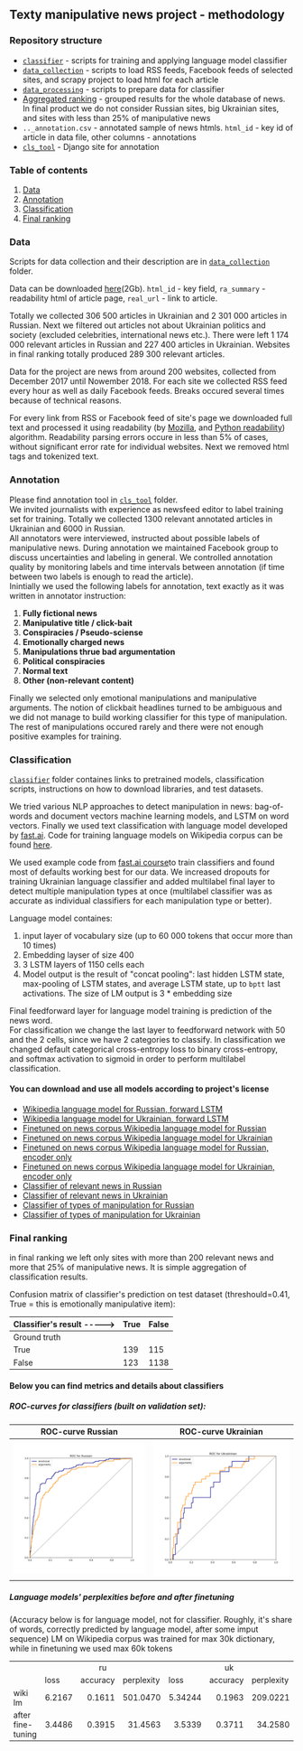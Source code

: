 ## Texty manipulative news project - methodology

### Repository structure
* [`classifier`](/classifier) - scripts for training and applying language model classifier
* [`data_collection`](/data_collection) - scripts to load RSS feeds, Facebook feeds of selected sites, and scrapy project to load html for each article
* [`data_processing`](/data_processing) - scripts to prepare data for classifier
* [Aggregated ranking](https://docs.google.com/spreadsheets/d/114Anuo8eREUVj3LscPaZcQ7fpvIzxti_virynhUVftI/edit#gid=0) - grouped results for the whole database of news. In final product we do not consider Russian sites, big Ukrainian sites, and sites with less than 25% of manipulative news
* `.._annotation.csv` - annotated sample of news htmls. `html_id` - key id of article in data file, other columns - annotations
* [`cls_tool`](/cls_tool) - Django site for annotation

### Table of contents
 1. [Data](#data)
 2. [Annotation](#annotation)
 3. [Classification](#classification)
 4. [Final ranking](#final-ranking)

### Data
Scripts for data collection and their description are in [`data_collection`](/data_collection) folder.<br>

Data can be downloaded [here](http://texty.org.ua/d/2018/share/mnews/data_to_publish.jl.zip)(2Gb). `html_id` - key field, `ra_summary` - readability html of article page, `real_url` - link to article.<br>

Totally we collected 306 500 articles in Ukrainian and 2 301 000 articles in Russian. Next we filtered out articles not about Ukrainian politics and society (excluded celebrities, international news etc.). There were left 1 174 000 relevant articles in Russian and 227 400 articles in Ukrainian. Websites in final ranking totally produced 289 300 relevant articles.

Data for the project are news from around 200 websites, collected from December 2017 until Nowember 2018. For each site we collected RSS feed every hour as well as daily Facebook feeds. Breaks occured several times because of technical reasons.<br>

For every link from RSS or Facebook feed of site's page we downloaded full text and processed it using readability (by [Mozilla](https://github.com/mozilla/readability), and [Python readability](https://pypi.org/project/readability-lxml)) algorithm. Readability parsing errors occure in less than 5% of cases, without significant error rate for individual websites. Next we removed html tags and tokenized text.

### Annotation
Please find annotation tool in [`cls_tool`](/cls_tool) folder.<br>
We invited journalists with experience as newsfeed editor to label training set for training. Totally we collected 1300 relevant annotated articles in Ukrainian and 6000 in Russian.<br>
All annotators were interviewed, instructed about possible labels of manipulative news. During annotation we maintained Facebook group to discuss uncertainties and labeling in general. We controlled annotation quality by monitoring labels and time intervals between annotation (if time between two labels is enough to read the article).<br>
Inintially we used the following labels for annotation, text exactly as it was written in annotator instruction:

1. **Fully fictional news**  
2. **Manipulative title / click-bait**  
3. **Conspiracies / Pseudo-sciense**  
4. **Emotionally charged news**  
5. **Manipulations thrue bad argumentation**  
6. **Political conspiracies**  
7. **Normal text**  
8. **Other (non-relevant content)**  

Finally we selected only emotional manipulations and manipulative arguments. The notion of clickbait headlines turned to be ambiguous and we did not manage to build working classifier for this type of manipulation. The rest of manipulations occured rarely and there were not enough positive examples for training.


### Classification 

[`classifier`](/classifier) folder containes links to pretrained models, classification scripts, instructions on how to download libraries, and test datasets.<br>

We tried various NLP approaches to detect manipulation in news: bag-of-words and document vectors machine learning models, and LSTM on word vectors. Finally we used text classification with language model developed by [fast.ai](http://nlp.fast.ai/classification/2018/05/15/introducting-ulmfit.html). Code for training language models on Wikipedia corpus can be found [here](https://github.com/fastai/fastai/tree/master/courses/dl2/imdb_scripts).<br>

We used example code from [fast.ai course](https://github.com/fastai/fastai/blob/master/courses/dl2/imdb.ipynb)to train classifiers and found most of defaults working best for our data. We increased dropouts for training Ukrainian language classifier and added multilabel final layer to detect multiple manipulation types at once (multilabel classifier was as accurate as individual classifiers for each manipulation type or better).

Language model containes:
1. input layer of vocabulary size (up to 60 000 tokens that occur more than 10 times)
2. Embedding layser of size 400
3. 3 LSTM layers of 1150 cells each
4. Model output is the result of "concat pooling": last hidden LSTM state, max-pooling of LSTM states, and average LSTM state, up to `bptt` last activations. The size of LM output is 3 * embedding size<br>

Final feedforward layer for language model training is prediction of the news word.<br>
For classification we change the last layer to feedforward network with 50 and the 2 cells, since we have 2 categories to classify. In classification we changed default categorical cross-entropy loss to binary cross-entropy, and softmax activation to sigmoid in order to perform multilabel classification.

#### You can download and use all models according to project's license
* [Wikipedia language model for Russian, forward LSTM](http://texty.org.ua/d/2018/share/mnews/fwd_ru_lm.zip)
* [Wikipedia language model for Ukrainian, forward LSTM](http://texty.org.ua/d/2018/share/mnews/fwd_uk_lm.zip)
* [Finetuned on news corpus Wikipedia language model for Russian](http://texty.org.ua/d/2018/share/mnews/fwd_ru_finetuned_lm.zip)
* [Finetuned on news corpus Wikipedia language model for Ukrainian](http://texty.org.ua/d/2018/share/mnews/fwd_uk_finetuned_lm.zip)
* [Finetuned on news corpus Wikipedia language model for Russian, encoder only](http://texty.org.ua/d/2018/share/mnews/fwd_ru_finetuned_lm_enc.zip)
* [Finetuned on news corpus Wikipedia language model for Ukrainian, encoder only](http://texty.org.ua/d/2018/share/mnews/fwd_uk_finetuned_lm_enc.zip)
* [Classifier of relevant news in Russian](http://texty.org.ua/d/2018/share/mnews/ru_is_other_cls.zip)
* [Classifier of relevant news in Ukrainian](http://texty.org.ua/d/2018/share/mnews/uk_is_other_cls.zip)
* [Classifier of types of manipulation for Russian](http://texty.org.ua/d/2018/share/mnews/ru_arg_emo_cls.zip)
* [Classifier of types of manipulation for Ukrainian](http://texty.org.ua/d/2018/share/mnews/uk_emo_arg_cls.zip)

### Final ranking

in final ranking we left only sites with more than 200 relevant news and more that 25% of manipulative news. It is simple aggregation of classification results.<br>

Confusion matrix of classifier's prediction on test dataset (threshould=0.41, True = this is emotionally manipulative item):

| Classifier's result ----->   | True       | False     |
|-------------------|----------|--------|
| Ground truth        |    |  |
| True        | 139   | 115 |
| False         | 123    | 1138 |



#### Below you can find metrics and details about classifiers
##### ROC-curves for classifiers (built on validation set):

ROC-curve Russian          |  ROC-curve Ukrainian
:-------------------------:|:-------------------------:
![](img/roc_ru.png)        |  ![](img/roc_uk.png)

##### Language models' perplexities before and after finetuning
(Accuracy below is for language model, not for classifier. Roughly, it's share of words, correсtly predicted by language model, after  some imput sequence)
LM on Wikipedia corpus was trained for max 30k dictionary, while in finetuning we used max 60k tokens 
<table cellspacing="0" border="0">
    <colgroup width="102"></colgroup>
    <colgroup span="6" width="85"></colgroup>
    <tr>
        <td height="17" align="left"><br></td>
        <td colspan=3 align="center" valign=middle>ru</td>
        <td colspan=3 align="center" valign=middle>uk</td>
    </tr>
    <tr>
        <td height="17" align="left"><br></td>
        <td align="left">loss</td>
        <td align="left">accuracy</td>
        <td align="left">perplexity</td>
        <td align="left">loss</td>
        <td align="left">accuracy</td>
        <td align="left">perplexity</td>
    </tr>
    <tr>
        <td height="17" align="left">wiki lm</td>
        <td align="right" sdval="6.2167" sdnum="1033;">6.2167</td>
        <td align="right" sdval="0.161100432339391" sdnum="1033;">0.1611</td>
        <td align="right" sdval="501.047045565212" sdnum="1033;">501.0470</td>
        <td align="right" sdval="5.34244" sdnum="1033;">5.34244</td>
        <td align="right" sdval="0.19629799760906" sdnum="1033;">0.1963</td>
        <td align="right" sdval="209.022102507982" sdnum="1033;">209.0221</td>
    </tr>
    <tr>
        <td height="17" align="left">after fine-tuning</td>
        <td align="right" sdval="3.4486" sdnum="1033;">3.4486</td>
        <td align="right" sdval="0.391530558996723" sdnum="1033;">0.3915</td>
        <td align="right" sdval="31.456322615499" sdnum="1033;">31.4563</td>
        <td align="right" sdval="3.53392" sdnum="1033;">3.5339</td>
        <td align="right" sdval="0.371091168017848" sdnum="1033;">0.3711</td>
        <td align="right" sdval="34.2579960919917" sdnum="1033;">34.2580</td>
    </tr>
</table>
